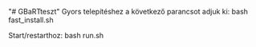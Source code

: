 "# GBaRTteszt" 
Gyors telepítéshez a következő parancsot adjuk ki:
bash fast_install.sh

Start/restarthoz:
bash run.sh